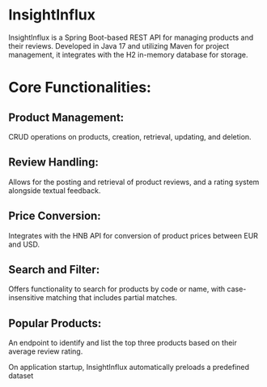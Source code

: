 # InsightInflux
InsightInflux is a Spring Boot-based REST API for managing products and their reviews. Developed in Java 17 and utilizing Maven for project management, it integrates with the H2 in-memory database for storage. 

# Core Functionalities:

## Product Management: 
CRUD operations on products, creation, retrieval, updating, and deletion.

## Review Handling: 
Allows for the posting and retrieval of product reviews, and a rating system alongside textual feedback.

## Price Conversion: 
Integrates with the HNB API for conversion of product prices between EUR and USD.

## Search and Filter: 
Offers functionality to search for products by code or name, with case-insensitive matching that includes partial matches.

## Popular Products: 
An endpoint to identify and list the top three products based on their average review rating.

On application startup, InsightInflux automatically preloads a predefined dataset 
